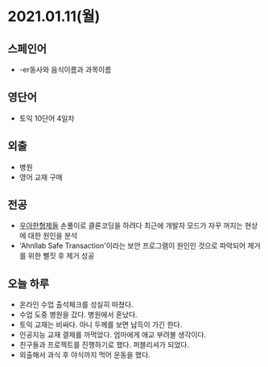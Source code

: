 # 2021.01.11(월)

## 스페인어
* -er동사와 음식이름과 과목이름
    <!-- - comer 먹다
    - paella 빠에야
    - comida 음식, 점심(Esp), 요리
    - aprender 배우다
    - historia 역사
    - ciencias (과목)과학
    - lengua 혀, 언어, 국어 -->

## 영단어
* 토익 10단어 4일차

## 외출
* 병원
* 영어 교재 구매

## 전공
* [우아한형제들](https://www.woowahan.com/) 손풀이로 클론코딩을 하려다 최근에 개발자 모드가 자꾸 꺼지는 현상에 대한 원인을 분석
* 'Ahnllab Safe Transaction'이라는 보안 프로그램이 원인인 것으로 파악되어 제거를 위한 뻘짓 후 제거 성공

## 오늘 하루
* 온라인 수업 출석체크를 성실히 마쳤다.
* 수업 도중 병원을 갔다. 병원에서 혼났다.
* 토익 교재는 비싸다. 아니 두께를 보면 납득이 가긴 한다.
* 인공지능 교재 결제를 까먹었다. 엄마에게 애교 부려볼 생각이다.
* 친구들과 프로젝트를 진행하기로 했다. 퍼블리셔가 되었다.
* 외출해서 과식 후 야식까지 먹어 운동을 했다.
